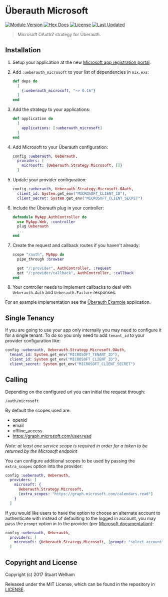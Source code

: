 # Überauth Microsoft

[![Module Version](https://img.shields.io/hexpm/v/ueberauth_microsoft.svg)](https://hex.pm/packages/ueberauth_microsoft)
[![Hex Docs](https://img.shields.io/badge/hex-docs-lightgreen.svg)](https://hexdocs.pm/ueberauth_microsoft/)
[![License](https://img.shields.io/hexpm/l/ueberauth_microsoft.svg)](https://github.com/swelham/ueberauth_microsoft/blob/master/LICENSE.md)
[![Last Updated](https://img.shields.io/github/last-commit/swelham/ueberauth_microsoft.svg)](https://github.com/swelham/ueberauth_microsoft/commits/master)

> Microsoft OAuth2 strategy for Überauth.

## Installation

1.  Setup your application at the new [Microsoft app registration
    portal](https://apps.dev.microsoft.com).

2.  Add `:ueberauth_microsoft` to your list of dependencies in `mix.exs`:

    ```elixir
    def deps do
      [
        {:ueberauth_microsoft, "~> 0.16"}
      ]
    end
    ```

3.  Add the strategy to your applications:

    ```elixir
    def application do
      [
        applications: [:ueberauth_microsoft]
      ]
    end
    ```

4.  Add Microsoft to your Überauth configuration:

    ```elixir
    config :ueberauth, Ueberauth,
      providers: [
        microsoft: {Ueberauth.Strategy.Microsoft, []}
      ]
    ```

5.  Update your provider configuration:

    ```elixir
    config :ueberauth, Ueberauth.Strategy.Microsoft.OAuth,
      client_id: System.get_env("MICROSOFT_CLIENT_ID"),
      client_secret: System.get_env("MICROSOFT_CLIENT_SECRET")
    ```

6.  Include the Überauth plug in your controller:

    ```elixir
    defmodule MyApp.AuthController do
      use MyApp.Web, :controller
      plug Ueberauth
      ...
    end
    ```

7.  Create the request and callback routes if you haven't already:

    ```elixir
    scope "/auth", MyApp do
      pipe_through :browser

      get "/:provider", AuthController, :request
      get "/:provider/callback", AuthController, :callback
    end
    ```

8. Your controller needs to implement callbacks to deal with `Ueberauth.Auth`
   and `Ueberauth.Failure` responses.

For an example implementation see the [Überauth Example](https://github.com/ueberauth/ueberauth_example) application.

## Single Tenancy

If you are going to use your app only internally you may need to configure it for a single tenant.
To do so you only need to add `tenant_id` to your provider configuration like:

```elixir
config :ueberauth, Ueberauth.Strategy.Microsoft.OAuth,
  tenant_id: System.get_env("MICROSOFT_TENANT_ID"),
  client_id: System.get_env("MICROSOFT_CLIENT_ID"),
  client_secret: System.get_env("MICROSOFT_CLIENT_SECRET")
```

## Calling

Depending on the configured url you can initial the request through:

    /auth/microsoft

By default the scopes used are:

* openid
* email
* offline_access
* https://graph.microsoft.com/user.read

*Note: at least one service scope is required in order for a token to be
returned by the Microsoft endpoint*

You can configure additional scopes to be used by passing the `extra_scopes`
option into the provider:

```elixir
config :ueberauth, Ueberauth,
  providers: [
    microsoft: {
      Ueberauth.Strategy.Microsoft,
      [extra_scopes: "https://graph.microsoft.com/calendars.read"]
    }
  ]
```

If you would like users to have the option to choose an alternate account to authenticate with instead of defaulting to the logged in account, you may pass the `prompt` option in to the provider (per [Microsoft documentation](https://docs.microsoft.com/en-us/azure/active-directory/develop/v2-oauth2-auth-code-flow)):

```elixir
config :ueberauth, Ueberauth,
  providers: [
    microsoft: {Ueberauth.Strategy.Microsoft, [prompt: "select_account"]}
  ]
```

## Copyright and License

Copyright (c) 2017 Stuart Welham

Released under the MIT License, which can be found in the repository in
[LICENSE](./LICENSE.md).
